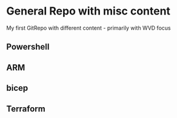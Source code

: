 # General Repo with misc content

My first GitRepo with different content - primarily with WVD focus

## Powershell
## ARM
## bicep
## Terraform